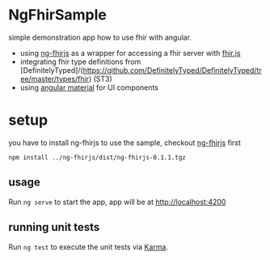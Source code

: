 # NgFhirSample

simple demonstration app how to use fhir with angular.

* using [ng-fhirjs](https://github.com/ahdis/ng-fhirjs) as a wrapper for accessing a fhir server with [fhir.js](https://github.com/FHIR/fhir.js)
* integrating fhir type definitions from [DefinitelyTyped]/(https://github.com/DefinitelyTyped/DefinitelyTyped/tree/master/types/fhir) (ST3)
* using [angular material](https://material.angular.io/) for UI components 

# setup
you have to install ng-fhirjs to use the sample, checkout [ng-fhirjs](https://github.com/ahdis/ng-fhirjs) first

```
npm install ../ng-fhirjs/dist/ng-fhirjs-0.1.1.tgz 
```

## usage
Run `ng serve` to start the app, app will be at [http://localhost:4200](ttp://localhost:4200/)

## running unit tests
Run `ng test` to execute the unit tests via [Karma](https://karma-runner.github.io).


